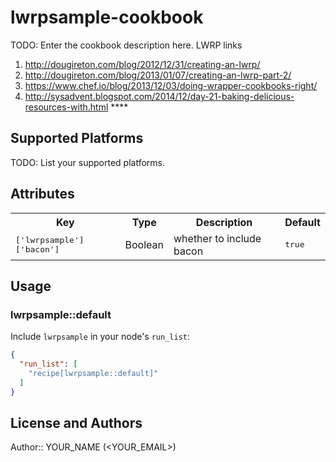 # lwrpsample-cookbook

TODO: Enter the cookbook description here.
LWRP links
1. http://dougireton.com/blog/2012/12/31/creating-an-lwrp/
2. http://dougireton.com/blog/2013/01/07/creating-an-lwrp-part-2/
3. https://www.chef.io/blog/2013/12/03/doing-wrapper-cookbooks-right/
4. http://sysadvent.blogspot.com/2014/12/day-21-baking-delicious-resources-with.html ****

## Supported Platforms

TODO: List your supported platforms.

## Attributes

<table>
  <tr>
    <th>Key</th>
    <th>Type</th>
    <th>Description</th>
    <th>Default</th>
  </tr>
  <tr>
    <td><tt>['lwrpsample']['bacon']</tt></td>
    <td>Boolean</td>
    <td>whether to include bacon</td>
    <td><tt>true</tt></td>
  </tr>
</table>

## Usage

### lwrpsample::default

Include `lwrpsample` in your node's `run_list`:

```json
{
  "run_list": [
    "recipe[lwrpsample::default]"
  ]
}
```

## License and Authors

Author:: YOUR_NAME (<YOUR_EMAIL>)
